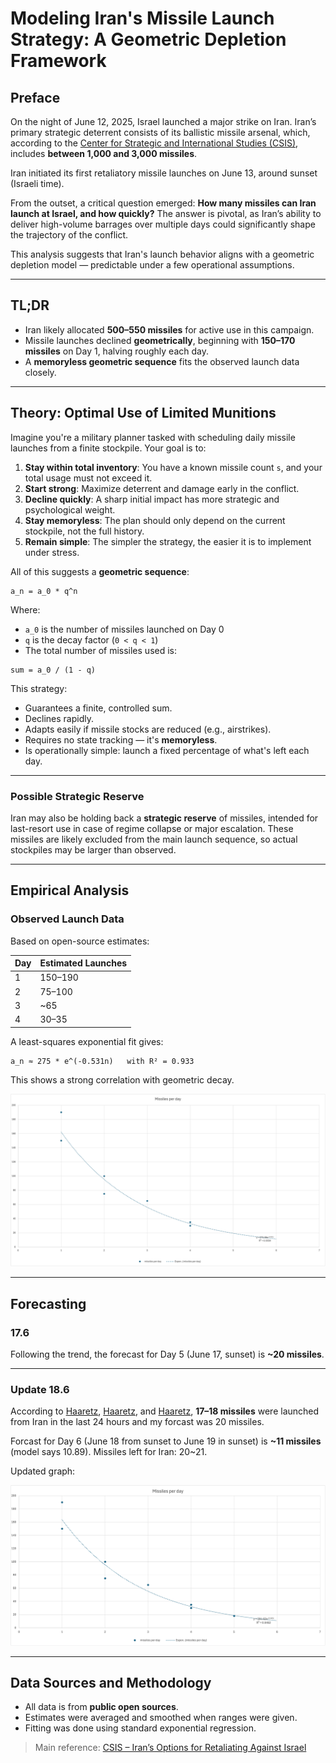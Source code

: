 # Modeling Iran's Missile Launch Strategy: A Geometric Depletion Framework

## Preface

On the night of June 12, 2025, Israel launched a major strike on Iran. Iran’s primary strategic deterrent consists of its ballistic missile arsenal, which, according to the [Center for Strategic and International Studies (CSIS)](https://www.csis.org/analysis/irans-options-retaliating-against-israel), includes **between 1,000 and 3,000 missiles**.

Iran initiated its first retaliatory missile launches on June 13, around sunset (Israeli time).

From the outset, a critical question emerged: **How many missiles can Iran launch at Israel, and how quickly?** The answer is pivotal, as Iran’s ability to deliver high-volume barrages over multiple days could significantly shape the trajectory of the conflict.

This analysis suggests that Iran's launch behavior aligns with a geometric depletion model — predictable under a few operational assumptions.

---

## TL;DR

* Iran likely allocated **500–550 missiles** for active use in this campaign.
* Missile launches declined **geometrically**, beginning with **150–170 missiles** on Day 1, halving roughly each day.
* A **memoryless geometric sequence** fits the observed launch data closely.

---

## Theory: Optimal Use of Limited Munitions

Imagine you're a military planner tasked with scheduling daily missile launches from a finite stockpile. Your goal is to:

1. **Stay within total inventory**: You have a known missile count `s`, and your total usage must not exceed it.
2. **Start strong**: Maximize deterrent and damage early in the conflict.
3. **Decline quickly**: A sharp initial impact has more strategic and psychological weight.
4. **Stay memoryless**: The plan should only depend on the current stockpile, not the full history.
5. **Remain simple**: The simpler the strategy, the easier it is to implement under stress.

All of this suggests a **geometric sequence**:

```text
a_n = a_0 * q^n
```

Where:

* `a_0` is the number of missiles launched on Day 0
* `q` is the decay factor (`0 < q < 1`)
* The total number of missiles used is:

```text
sum = a_0 / (1 - q)
```

This strategy:

* Guarantees a finite, controlled sum.
* Declines rapidly.
* Adapts easily if missile stocks are reduced (e.g., airstrikes).
* Requires no state tracking — it's **memoryless**.
* Is operationally simple: launch a fixed percentage of what's left each day.

---

### Possible Strategic Reserve

Iran may also be holding back a **strategic reserve** of missiles, intended for last-resort use in case of regime collapse or major escalation. These missiles are likely excluded from the main launch sequence, so actual stockpiles may be larger than observed.

---

## Empirical Analysis

### Observed Launch Data

Based on open-source estimates:

| Day | Estimated Launches |
| --- | ------------------ |
| 1   | 150–190            |
| 2   | 75–100             |
| 3   | \~65               |
| 4   | 30–35              |

A least-squares exponential fit gives:

```text
a_n ≈ 275 * e^(-0.531n)   with R² = 0.933
```

This shows a strong correlation with geometric decay.

![Missle launch chart](assets/missiles.png)

---

## Forecasting

### 17.6

Following the trend, the forecast for Day 5 (June 17, sunset) is **\~20 missiles**.

---

### Update 18.6

According to [Haaretz](https://www.haaretz.co.il/news/politics/war-2023/2025-06-18/ty-article-live/00000197-7fbd-d717-a1df-fffd1ca10000?liveBlogItemId=1669191297#1669191297), [Haaretz](https://www.haaretz.co.il/news/politics/war-2023/2025-06-18/ty-article-live/00000197-7fbd-d717-a1df-fffd1ca10000?liveBlogItemId=68016858#68016858), and [Haaretz](https://www.haaretz.co.il/news/politics/war-2023/2025-06-18/ty-article-live/00000197-7fbd-d717-a1df-fffd1ca10000?liveBlogItemId=765299713#765299713), **17–18 missiles** were launched from Iran in the last 24 hours and my forcast was 20 missiles.

Forcast for  Day 6 (June 18 from sunset to June 19 in sunset) is **\~11 missiles** (model says 10.89). Missiles left for Iran: 20~21.

Updated graph:

![Missle launch chart 18.6](assets/missiles_18_6.png)

---

## Data Sources and Methodology

* All data is from **public open sources**.
* Estimates were averaged and smoothed when ranges were given.
* Fitting was done using standard exponential regression.

> Main reference: [CSIS – Iran’s Options for Retaliating Against Israel](https://www.csis.org/analysis/irans-options-retaliating-against-israel)
